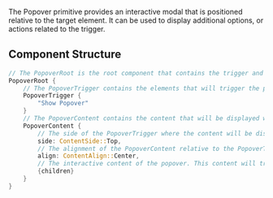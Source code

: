 The Popover primitive provides an interactive modal that is positioned relative to the target element. It can be used to display additional options, or actions related to the trigger.

## Component Structure

```rust
// The PopoverRoot is the root component that contains the trigger and content.
PopoverRoot {
    // The PopoverTrigger contains the elements that will trigger the popover to display when clicked.
    PopoverTrigger {
        "Show Popover"
    }
    // The PopoverContent contains the content that will be displayed when the user clicks on the trigger.
    PopoverContent {
        // The side of the PopoverTrigger where the content will be displayed. Can be one of Top, Right, Bottom, or Left.
        side: ContentSide::Top,
        // The alignment of the PopoverContent relative to the PopoverTrigger. Can be one of Start, Center, or End.
        align: ContentAlign::Center,
        // The interactive content of the popover. This content will trap the focus until the popover is closed.
        {children}
    }
}
```
